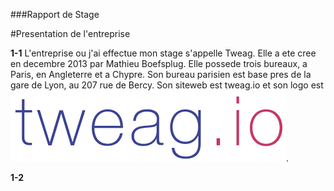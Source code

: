###Rapport de Stage  

#Presentation de l'entreprise  

**1-1** 
L'entreprise ou j'ai effectue mon stage s'appelle Tweag. Elle a ete cree en decembre 2013 par Mathieu Boefsplug. Elle possede trois bureaux, a Paris, en Angleterre et a Chypre. Son bureau parisien est base pres de la gare de Lyon, au 207 rue de Bercy.
Son siteweb est tweag.io et son logo est ![](tweag.png).

**1-2**